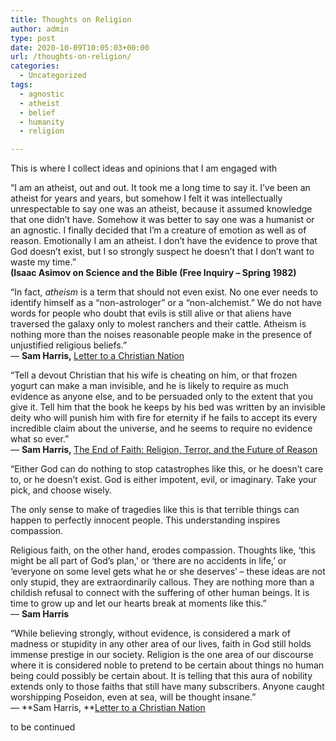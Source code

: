 ```yaml
---
title: Thoughts on Religion
author: admin
type: post
date: 2020-10-09T10:05:03+00:00
url: /thoughts-on-religion/
categories:
  - Uncategorized
tags:
  - agnostic
  - atheist
  - belief
  - humanity
  - religion

---
```

This is where I collect ideas and opinions that I am engaged with

&#8220;I am an atheist, out and out. It took me a long time to say it. I&#8217;ve been an atheist for years and years, but somehow I felt it was intellectually unrespectable to say one was an atheist, because it assumed knowledge that one didn&#8217;t have. Somehow it was better to say one was a humanist or an agnostic. I finally decided that I&#8217;m a creature of emotion as well as of reason. Emotionally I am an atheist. I don&#8217;t have the evidence to prove that God doesn&#8217;t exist, but I so strongly suspect he doesn&#8217;t that I don&#8217;t want to waste my time.&#8221;  
**(Isaac Asimov on Science and the Bible (Free Inquiry&nbsp;– Spring 1982)**

“In fact, _atheism_ is a term that should not even exist. No one ever needs to identify himself as a &#8220;non-astrologer&#8221; or a &#8220;non-alchemist.&#8221; We do not have words for people who doubt that evils is still alive or that aliens have traversed the galaxy only to molest ranchers and their cattle. Atheism is nothing more than the noises reasonable people make in the presence of unjustified religious beliefs.”  
―&nbsp;**Sam Harris,&nbsp;**[Letter to a Christian Nation][1]

“Tell a devout Christian that his wife is cheating on him, or that frozen yogurt can make a man invisible, and he is likely to require as much evidence as anyone else, and to be persuaded only to the extent that you give it. Tell him that the book he keeps by his bed was written by an invisible deity who will punish him with fire for eternity if he fails to accept its every incredible claim about the universe, and he seems to require no evidence what so ever.”  
―&nbsp;**Sam Harris,&nbsp;**[The End of Faith: Religion, Terror, and the Future of Reason][2]

“Either God can do nothing to stop catastrophes like this, or he doesn&#8217;t care to, or he doesn’t exist. God is either impotent, evil, or imaginary. Take your pick, and choose wisely.

The only sense to make of tragedies like this is that terrible things can happen to perfectly innocent people. This understanding inspires compassion.

Religious faith, on the other hand, erodes compassion. Thoughts like, &#8216;this might be all part of God’s plan,&#8217; or &#8216;there are no accidents in life,&#8217; or &#8216;everyone on some level gets what he or she deserves&#8217; &#8211; these ideas are not only stupid, they are extraordinarily callous. They are nothing more than a childish refusal to connect with the suffering of other human beings. It is time to grow up and let our hearts break at moments like this.”  
―&nbsp;**Sam Harris**

“While believing strongly, without evidence, is considered a mark of madness or stupidity in any other area of our lives, faith in God still holds immense prestige in our society. Religion is the one area of our discourse where it is considered noble to pretend to be certain about things no human being could possibly be certain about. It is telling that this aura of nobility extends only to those faiths that still have many subscribers. Anyone caught worshipping Poseidon, even at sea, will be thought insane.”  
― **Sam Harris, **[Letter to a Christian Nation][1]

to be continued

 [1]: https://www.goodreads.com/work/quotes/563115
 [2]: https://www.goodreads.com/work/quotes/2399497
